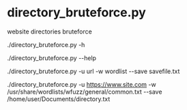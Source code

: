 # directory_bruteforce.py
website directories bruteforce

./directory_bruteforce.py -h

./directory_bruteforce.py --help

./directory_bruteforce.py -u url -w wordlist --save savefile.txt

./directory_bruteforce.py -u https://www.site.com -w /usr/share/wordlists/wfuzz/general/common.txt --save /home/user/Documents/directory.txt
